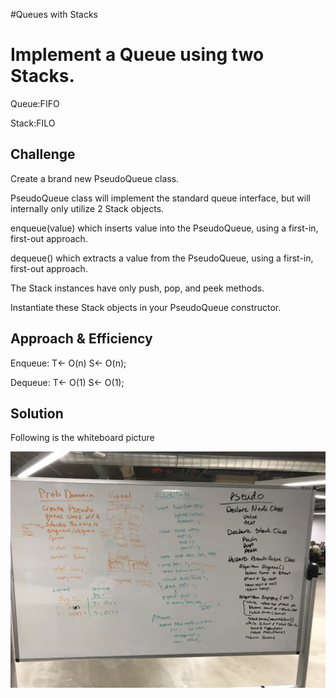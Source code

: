#Queues with Stacks

# Implement a Queue using two Stacks.
<!-- Short summary or background information -->

Queue:FIFO

Stack:FILO

## Challenge
<!-- Description of the challenge -->
Create a brand new PseudoQueue class. 

PseudoQueue class will implement the standard queue interface, but will internally only utilize 2 Stack objects. 

enqueue(value) which inserts value into the PseudoQueue, using a first-in, first-out approach.

dequeue() which extracts a value from the PseudoQueue, using a first-in, first-out approach.

The Stack instances have only push, pop, and peek methods. 

Instantiate these Stack objects in your PseudoQueue constructor.


## Approach & Efficiency
<!-- What approach did you take? Why? What is the Big O space/time for this approach? -->

Enqueue:
T<- O(n)
S<- O(n);

Dequeue:
T<- O(1)
S<- O(1);

## Solution
<!-- Embedded whiteboard image -->

Following is the whiteboard picture


![short](../../Assets/qwithstack.jpg)
